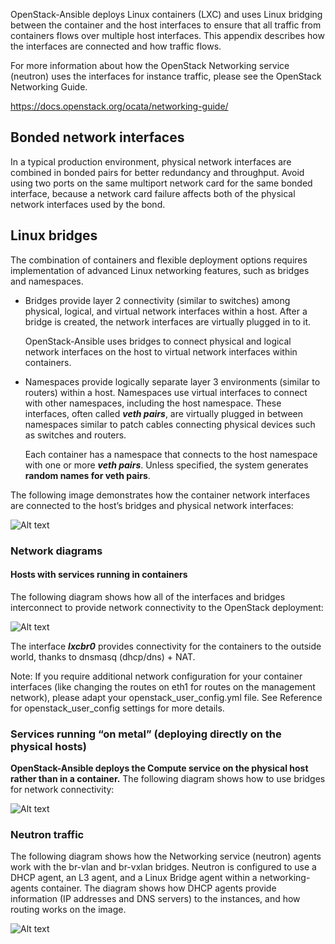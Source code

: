 OpenStack-Ansible deploys Linux containers (LXC) and uses Linux bridging between the container and the host interfaces to ensure that all traffic from containers flows over multiple host interfaces. This appendix describes how the interfaces are connected and how traffic flows.

For more information about how the OpenStack Networking service (neutron) uses the interfaces for instance traffic, please see the OpenStack Networking Guide.

https://docs.openstack.org/ocata/networking-guide/


## Bonded network interfaces

In a typical production environment, physical network interfaces are combined in bonded pairs for better redundancy and throughput. Avoid using two ports on the same multiport network card for the same bonded interface, because a network card failure affects both of the physical network interfaces used by the bond.

## Linux bridges

The combination of containers and flexible deployment options requires implementation of advanced Linux networking features, such as bridges and namespaces.

- Bridges provide layer 2 connectivity (similar to switches) among physical, logical, and virtual network interfaces within a host. After a bridge is created, the network interfaces are virtually plugged in to it.

  OpenStack-Ansible uses bridges to connect physical and logical network interfaces on the host to virtual network interfaces within containers.

- Namespaces provide logically separate layer 3 environments (similar to routers) within a host. Namespaces use virtual interfaces to connect with other namespaces, including the host namespace. These interfaces, often called ***veth pairs***, are virtually plugged in between namespaces similar to patch cables connecting physical devices such as switches and routers.

  Each container has a namespace that connects to the host namespace with one or more ***veth pairs***. Unless specified, the system generates **random names for veth pairs**.


The following image demonstrates how the container network interfaces are connected to the host’s bridges and physical network interfaces:


![Alt text](images/network/networkcomponents.png?raw=true "Network Components")

### Network diagrams

#### Hosts with services running in containers
The following diagram shows how all of the interfaces and bridges interconnect to provide network connectivity to the OpenStack deployment:

![Alt text](images/network/networkarch-container-external.png?raw=true "Network Architecture Container External")

The interface ***lxcbr0*** provides connectivity for the containers to the outside world, thanks to dnsmasq (dhcp/dns) + NAT.

Note:
If you require additional network configuration for your container interfaces (like changing the routes on eth1 for routes on the management network), please adapt your openstack_user_config.yml file. See Reference for openstack_user_config settings for more details.

### Services running “on metal” (deploying directly on the physical hosts)

**OpenStack-Ansible deploys the Compute service on the physical host rather than in a container.** The following diagram shows how to use bridges for network connectivity:

![Alt text](images/network/networkarch-bare-external.png?raw=true "Network Architecture Bare External")

### Neutron traffic

The following diagram shows how the Networking service (neutron) agents work with the br-vlan and br-vxlan bridges. Neutron is configured to use a DHCP agent, an L3 agent, and a Linux Bridge agent within a networking-agents container. The diagram shows how DHCP agents provide information (IP addresses and DNS servers) to the instances, and how routing works on the image.

![Alt text](images/network/networking-neutronagents.png?raw=true "Neutron Agents")



